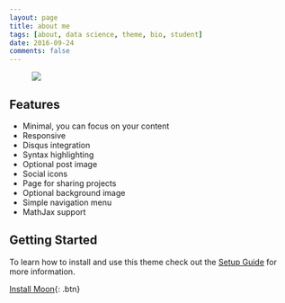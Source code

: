 ```yaml
---
layout: page
title: about me
tags: [about, data science, theme, bio, student]
date: 2016-09-24
comments: false
---
```

    

<figure>
	<img src="{{ site.url }}/assets/img/profile.jpg">
</figure>

## Features
* Minimal, you can focus on your content
* Responsive
* Disqus integration
* Syntax highlighting
* Optional post image
* Social icons
* Page for sharing projects
* Optional background image
* Simple navigation menu
* MathJax support

## Getting Started

To learn how to install and use this theme check out the [Setup Guide](http://taylantatli.me/Moon/moon-theme/) for more information.
      
[Install Moon](https://github.com/TaylanTatli/Moon){: .btn}
